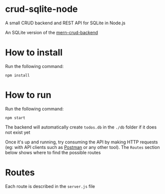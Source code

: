 # crud-sqlite-node

A small CRUD backend and REST API for SQLite in Node.js

An SQLite version of the [mern-crud-backend](https://github.com/lalugue/mern-crud-backend)

# How to install

Run the following command:

```
npm install
```

# How to run

Run the following command:

```
npm start
```

The backend will automatically create `todos.db` in the `./db` folder if it does not exist yet

Once it's up and running, try consuming the API by making HTTP requests (eg: with API clients such as [Postman](https://www.postman.com/downloads/) or any other tool). The `Routes` section below shows where to find the possible routes

# Routes

Each route is described in the `server.js` file